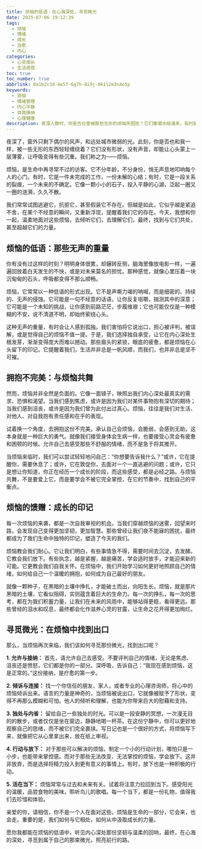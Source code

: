 ```yaml
---
title: 烦恼的低语：在心海深处，寻觅微光
date: 2025-07-06 19:12:39
tags:
  - 烦恼
  - 情绪
  - 成长
  - 治愈
  - 内心
categories:
  - 心灵成长
  - 生活感悟
toc: true
toc_number: true
abbrlink: 0a1b2c3d-4e5f-6g7h-8i9j-0k1l2m3n4o5p
keywords:
  - 烦恼
  - 情绪管理
  - 内心平静
  - 自我接纳
  - 心理健康
description: 夜深人静时，你是否也曾被那些无形的烦恼所困扰？它们像潮水般涌来，有时是细密的雨丝，有时是汹涌的波涛，让人感到疲惫与无助。这篇文章，想与你一同走入烦恼的深处，去感受它的存在，去理解它的意义，最终，在心海的低语中，寻觅到那份属于自己的微光与宁静。
---
```


夜深了，窗外只剩下偶尔的风声，和远处城市微弱的光。此刻，你是否也和我一样，被一些无形的东西轻轻缠绕着？它们没有形状，没有声音，却能让心头蒙上一层薄雾，让呼吸变得有些沉重。我们称之为——烦恼。

烦恼，是生命中再寻常不过的访客。它不分年龄，不分身份，悄无声息地叩响每个人的心门。有时，它是一件未完成的工作，一份未解的心结；有时，它是一段关系的裂痕，一个未来的不确定。它像一颗小小的石子，投入平静的心湖，泛起一圈又一圈的涟漪，久久不散。

我们常常试图逃避它，抗拒它，甚至假装它不存在。但越是如此，它似乎越是紧追不舍，在某个不经意的瞬间，又重新浮现，提醒着我们它的存在。今天，我想和你一起，温柔地面对这些烦恼，去倾听它们，去理解它们，最终，找到与它们共处，甚至超越它们的力量。

## 烦恼的低语：那些无声的重量

你有没有过这样的时刻？明明身体很累，却辗转反侧，脑海里像放电影一样，一遍遍回放着白天发生的不快，或是对未来莫名的担忧。那种感觉，就像心里压着一块沉甸甸的石头，呼吸都变得不那么顺畅。

烦恼，它常常以一种低语的形式出现。它不是声嘶力竭的呐喊，而是细密的、持续的、无声的侵蚀。它可能是一句不经意的话语，让你反复咀嚼，揣测其中的深意；它可能是一个未知的挑战，让你感到前路茫茫，步履维艰；它也可能仅仅是一种模糊的不安，说不清道不明，却始终萦绕心头。

这种无声的重量，有时会让人感到孤独。我们害怕将它说出口，担心被评判，被误解，或是觉得自己的烦恼不值一提。于是，我们选择独自承受，让它在内心深处生根发芽，渐渐变得庞大而难以撼动。那些眉头的紧锁，眼底的疲惫，都是烦恼在心头留下的印记。它提醒着我们，生活并非总是一帆风顺，而我们，也并非总是坚不可摧。

## 拥抱不完美：与烦恼共舞

然而，烦恼并非全然是负面的。它像一面镜子，映照出我们内心深处最真实的需求、恐惧和渴望。当我们感到焦虑，或许是因为我们对某件事物抱有深切的期待；当我们感到沮丧，或许是因为我们曾为此付出过真心。烦恼，往往是我们对生活、对他人、对自我抱有责任感和在乎的表现。

试着换一个角度，去拥抱这份不完美。承认自己会烦恼，会脆弱，会感到无助，这本身就是一种巨大的勇气。就像我们接受身体会生病一样，也要接受心灵会有疲惫和困顿的时候。允许自己去感受那些不舒服的情绪，而不是急于将其推开。

当烦恼来临时，我们可以尝试轻轻地问自己：“你想要告诉我什么？”或许，它在提醒你，需要休息了；或许，它在敦促你，去面对一个一直逃避的问题；或许，它只是想让你知道，你正在经历一个成长的阶段，而这些感受，都是必经之路。与烦恼共舞，不是要爱上它，而是要学会不被它完全掌控，在它的节奏中，找到自己的平衡点。

## 烦恼的馈赠：成长的印记

每一次烦恼的来袭，都是一次自我审视的机会。当我们穿越烦恼的迷雾，回望来时路，会发现自己变得更加坚韧，更加智慧。那些曾经让我们夜不能寐的困扰，最终都成为了我们生命中独特的印记，塑造了今天的我们。

烦恼教会我们耐心。它让我们明白，有些事情急不得，需要时间去沉淀，去发酵。它教会我们放下。有些执念，越是紧握，越是痛苦，学会适时放手，才能迎来新的可能。它更教会我们自我关怀。在烦恼中，我们开始学习如何更好地照顾自己的情绪，如何给自己一个温暖的拥抱，如何成为自己最好的朋友。

就像一颗种子，在黑暗的土壤中挣扎，才能破土而出，向阳生长。烦恼，就是那片黑暗的土壤，它看似阻碍，实则蕴含着巨大的生命力。每一次的挣扎，每一次的思考，都在为我们积蓄力量，让我们在未来的风雨中，能够站得更稳，看得更远。那些曾经的泪水和叹息，最终都会化作滋养心灵的甘露，让生命之花开得更加绚烂。

## 寻觅微光：在烦恼中找到出口

那么，当烦恼再次来临，我们该如何寻觅那份微光，找到出口呢？

**1. 允许与接纳：** 首先，请允许自己去感受。不要评判自己的情绪，无论是焦虑、沮丧还是愤怒，它们都是你的一部分。深呼吸，告诉自己：“我现在感到烦恼，这是正常的。”这份接纳，是疗愈的第一步。

**2. 倾诉与连接：** 找一个你信任的朋友、家人，或者专业的心理咨询师，将心中的烦恼倾诉出来。语言的力量是神奇的，当烦恼被说出口，它就像被赋予了形状，变得不再那么模糊和可怕。他人的倾听和理解，也能为你带来巨大的慰藉和支持。

**3. 独处与内省：** 留给自己一些独处的时光。可以是一段安静的冥想，一次漫无目的的散步，或者仅仅是坐在窗边，静静地喝一杯茶。在这份宁静中，你可以更好地观察自己的思绪，而不被它们完全裹挟。写日记也是一个很好的方式，将烦恼写下来，就像把它从心里拿出来，放在纸上审视。

**4. 行动与放下：** 对于那些可以解决的烦恼，制定一个小的行动计划，哪怕只是一小步，也能带来掌控感。而对于那些无法改变、无法掌控的烦恼，学会放下。这并非放弃，而是选择将精力投入到更有意义的事情上。有时，放下也是一种积极的行动。

**5. 活在当下：** 烦恼常常与过去和未来有关。试着将注意力拉回到当下。感受阳光的温暖，品尝食物的美味，聆听鸟儿的歌唱。每一个当下，都是一份礼物，值得我们去珍惜和体验。

亲爱的你，请相信，你不是一个人在面对这些。烦恼是生命的一部分，它会来，也会走。重要的是，我们如何与它相处，如何从中汲取成长的力量。

愿你我都能在烦恼的低语中，听见内心深处那份坚韧与温柔的回响，最终，在心海的深处，寻觅到属于自己的那束微光，照亮前行的路。